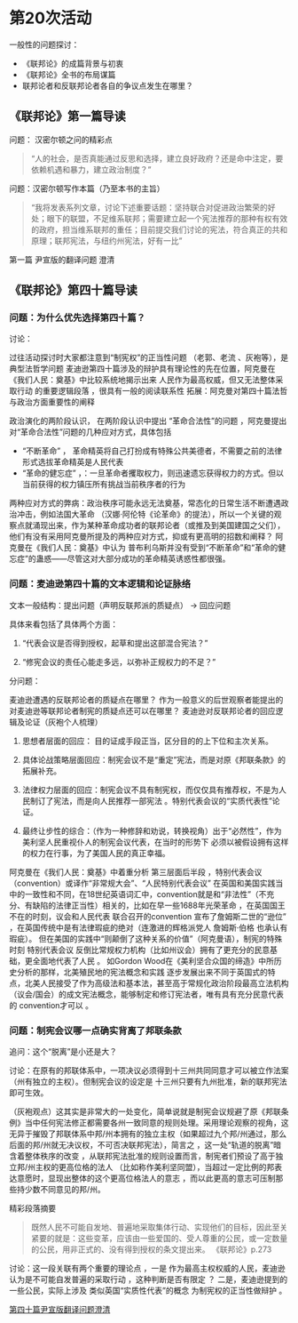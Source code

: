 # 第20次活动

一般性的问题探讨：

* 《联邦论》的成篇背景与初衷
* 《联邦论》全书的布局谋篇
* 联邦论者和反联邦论者各自的争议点发生在哪里？

## 《联邦论》第一篇导读

问题： 汉密尔顿之问的精彩点

> “人的社会，是否真能通过反思和选择，建立良好政府？还是命中注定，要依赖机遇和暴力，建立政治制度？”

问题：汉密尔顿写作本篇（乃至本书的主旨）

> “我将发表系列文章，讨论下述重要话题：坚持联合对促进政治繁荣的好处；眼下的联盟，不足维系联邦；需要建立起一个宪法推荐的那种有权有效的政府，担当维系联邦的重任；目前提交我们讨论的宪法，符合真正的共和原理；联邦宪法，与纽约州宪法，好有一比”

第一篇 尹宣版的翻译问题 澄清


## 《联邦论》第四十篇导读

### 问题：为什么优先选择第四十篇？

讨论：

过往活动探讨时大家都注意到“制宪权”的正当性问题 （老郭、老流 、灰袍等），是典型法哲学问题
麦迪逊第四十篇涉及的辩护具有理论性的先在位置，阿克曼在《我们人民：奠基》中比较系统地揭示出来
人民作为最高权威，但又无法整体采取行动 的重要逻辑段落 ，很具有一般的阅读联系性
拓展：阿克曼对第四十篇法哲与政治方面重要性的阐释

政治演化的两阶段认识， 在两阶段认识中提出 “革命合法性”的问题 ，阿克曼提出对“革命合法性”问题的几种应对方式，具体包括

* “不断革命” ， 革命精英将自己打扮成有特殊公共美德者，不需要之前的法律形式选拔革命精英是人民代表
* “革命的健忘症” ，：一旦革命者攫取权力，则迅速遗忘获得权力的方式。但以当前获得的权力镇压所有挑战当前秩序者的行为

两种应对方式的弊病：政治秩序可能永远无法奠基，常态化的日常生活不断遭遇政治冲击，例如法国大革命 （汉娜·阿伦特《论革命》的提法），所以一个关键的观察点就涌现出来，作为某种革命成功者的联邦论者（或推及到美国建国之父们），他们有没有采用阿克曼所提及的两种应对方式，抑或有更高明的招数和阐释？ 阿克曼在《我们人民：奠基》中认为 普布利乌斯并没有受到“不断革命”和“革命的健忘症”的蛊惑——尽管这对大部分成功的革命精英诱惑性都很强。

### 问题：麦迪逊第四十篇的文本逻辑和论证脉络

文本一般结构：提出问题（声明反联邦派的质疑点） -> 回应问题

具体来看包括了具体两个方面：

1. “代表会议是否得到授权，起草和提出这部混合宪法？”

2. “修宪会议的责任心能走多远，以弥补正规权力的不足？”

分问题：

麦迪逊遭遇的反联邦论者的质疑点在哪里？
作为一般意义的后世观察者能提出的对麦迪逊等联邦论者制宪的质疑点还可以在哪里？
麦迪逊对反联邦论者的回应逻辑及论证（灰袍个人梳理）

1. 思想者层面的回应： 目的证成手段正当，区分目的的上下位和主次关系。

2. 具体论战策略层面回应：制宪会议不是“重定”宪法，而是对原《邦联条款》的拓展补充。

3. 法律权力层面的回应：制宪会议不具有制宪权，而仅仅具有推荐权，不是为人民制订了宪法，而是向人民推荐一部宪法 。特别代表会议的“实质代表性”论证。

4. 最终让步性的综合：（作为一种修辞和劝说，转换视角）出于“必然性”，作为美利坚人民重视仆人的制宪会议代表，在当时的形势下 必须以被假设拥有这样的权力在行事，为了美国人民的真正幸福。

阿克曼在《我们人民：奠基》中着重分析 第三层面后半段 ，特别代表会议（convention）或译作“非常规大会”、“人民特别代表会议” 在英国和美国实践当中的一致性和不同，在18世纪英语词汇中，convention就是和“非法性”（不充分、有缺陷的法律正当性）相关的，比如在早一些1688年光荣革命 ，在英国国王不在的时刻，议会和人民代表 联合召开的convention 宣布了詹姆斯二世的“逊位” ，在英国传统中是有法律瑕疵的绝对（连激进的辉格派党人 詹姆斯·伯格 也承认有瑕疵）。 但在美国的实践中“则颠倒了这种关系的价值”（阿克曼语），制宪的特殊时刻 特别代表会议 反倒比常规权力机构（比如州议会）拥有了更充分的民意基础，更全面地代表了人民 。 如Gordon Wood在《美利坚合众国的缔造》中所历史分析的那样，北美殖民地的宪法概念和实践 逐步发展出来不同于英国式的特点，北美人民接受了作为高级法和基本法，甚至高于常规化政治阶段最高立法机构（议会/国会）的成文宪法概念，能够制定和修订宪法者，唯有具有充分民意代表的 convention才可以 。

### 问题：制宪会议哪一点确实背离了邦联条款

追问：这个“脱离”是小还是大？

讨论：在原有的邦联体系中，一项决议必须得到十三州共同同意才可以被立作法案（州有独立的主权）。但制宪会议的设定是 十三州只要有九州批准，新的联邦宪法即可生效。

（灰袍观点）这其实是非常大的一处变化，简单说就是制宪会议规避了原《邦联条例》当中任何宪法修正都需要各州一致同意的规则处理。采用理论观察的视角，这无异于摧毁了邦联体系中邦/州本拥有的独立主权（如果超过九个邦/州通过，那么后面的邦/州就无决议权，不可否决联邦宪法），简言之 ，这一处“轨道的脱离”暗含着整体秩序的改变 ，从联邦宪法批准的规则设置而言，制宪者们预设了高于独立邦/州主权的更高位格的法人 （比如称作美利坚同盟），当超过一定比例的邦表达意愿时，显现出整体的这个更高位格法人的意志 ，而以此更高的意志可压制那些持少数不同意见的邦/州。

精彩段落摘要

> 既然人民不可能自发地、普遍地采取集体行动、实现他们的目标，因此至关紧要的就是：这些变革，应该由一些爱国的、受人尊重的公民，或一定数量的公民，用非正式的、没有得到授权的条文提出来。 《联邦论》p.273

讨论：这一段关联有两个重要的理论点 ，一是 作为最高主权权威的人民，麦迪逊认为是不可能自发普遍的采取行动 ，这种判断是否有限定 ？ 二是，麦迪逊提到的一些公民，实际上涉及 类似英国“实质性代表”的概念 为制宪权的正当性做辩护 。

[第四十篇尹宣版翻译问题澄清](https://book.douban.com/annotation/63388603/)
